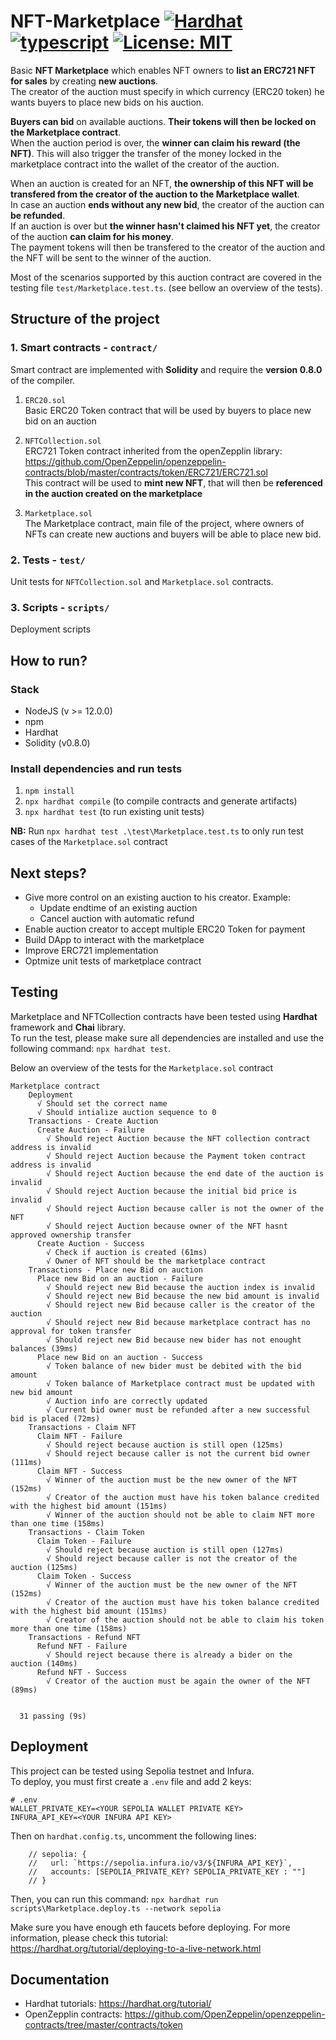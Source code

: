 # NFT-Marketplace [![Hardhat][hardhat-badge]][hardhat] [![typescript][typescript-badge]][typescript]  [![License: MIT][license-badge]][license]

[hardhat]: https://hardhat.org/
[hardhat-badge]: https://img.shields.io/badge/Built%20with-Hardhat-FFDB1C.svg
[license]: https://opensource.org/licenses/MIT
[license-badge]: https://img.shields.io/badge/License-MIT-blue.svg
[typescript]: https://www.typescriptlang.org/
[typescript-badge]: https://badgen.net/badge/icon/typescript?icon=typescript&label

Basic **NFT Marketplace** which enables NFT owners to **list an ERC721 NFT for sales** by creating **new auctions**.   
The creator of the auction must specify in which currency (ERC20 token) he wants buyers to place new bids on his auction.

**Buyers can bid** on available auctions. **Their tokens will then be locked on the Marketplace contract**.   
When the auction period is over, the **winner can claim his reward (the NFT)**. This  will also trigger the transfer of the money locked in the marketplace contract into the wallet of the creator of the auction.  

When an auction is created for an NFT, **the ownership of this NFT will be transfered from the creator of the auction to the Marketplace wallet**.   
In case an auction **ends without any new bid**, the creator of the auction can **be refunded**.     
If an auction is over but **the winner hasn't claimed his NFT yet**, the creator of the auction **can claim for his money**.  
The payment tokens will then be transfered to the creator of the auction and the NFT will be sent to the winner of the auction.  
 
Most of the scenarios supported by this auction contract are covered in the testing file `test/Marketplace.test.ts`. (see bellow an overview of the tests). 

## Structure of the project
### 1. Smart contracts - `contract/` 
Smart contract are implemented with **Solidity** and require the **version 0.8.0** of the compiler. 
1. `ERC20.sol`   
Basic ERC20 Token contract that will be used by buyers to place new bid on an auction

2. `NFTCollection.sol`  
ERC721 Token contract inherited from the openZepplin library: https://github.com/OpenZeppelin/openzeppelin-contracts/blob/master/contracts/token/ERC721/ERC721.sol  
This contract will be used to **mint new NFT**, that will then be **referenced in the auction created on the marketplace**

3. `Marketplace.sol`  
The Marketplace contract, main file of the project, where owners of NFTs can create new auctions and buyers will be able to place new bid.

### 2. Tests - `test/`
Unit tests for `NFTCollection.sol` and `Marketplace.sol` contracts. 

### 3. Scripts - `scripts/`
Deployment scripts

## How to run?
### Stack
* NodeJS (v >= 12.0.0)
* npm 
* Hardhat 
* Solidity (v0.8.0)

### Install dependencies and run tests
1. `npm install`
2. `npx hardhat compile` (to compile contracts and generate artifacts)
3. `npx hardhat test` (to run existing unit tests)  

**NB:** Run  `npx hardhat test .\test\Marketplace.test.ts` to only run test cases of the `Marketplace.sol` contract   

## Next steps?
* Give more control on an existing auction to his creator. Example:
    * Update endtime of an existing auction 
    * Cancel auction with automatic refund
* Enable auction creator to accept multiple ERC20 Token for payment
* Build DApp to interact with the marketplace 
* Improve ERC721 implementation
* Optmize unit tests of marketplace contract

## Testing

Marketplace and NFTCollection contracts have been tested using **Hardhat** framework and **Chai** library.   
To run the test, please make sure all dependencies are installed and use the following command: `npx hardhat test`.

Below an overview of the tests for the `Marketplace.sol` contract

```
Marketplace contract
    Deployment
      √ Should set the correct name
      √ Should intialize auction sequence to 0
    Transactions - Create Auction
      Create Auction - Failure
        √ Should reject Auction because the NFT collection contract address is invalid
        √ Should reject Auction because the Payment token contract address is invalid
        √ Should reject Auction because the end date of the auction is invalid
        √ Should reject Auction because the initial bid price is invalid
        √ Should reject Auction because caller is not the owner of the NFT
        √ Should reject Auction because owner of the NFT hasnt approved ownership transfer
      Create Auction - Success
        √ Check if auction is created (61ms)
        √ Owner of NFT should be the marketplace contract 
    Transactions - Place new Bid on auction
      Place new Bid on an auction - Failure
        √ Should reject new Bid because the auction index is invalid
        √ Should reject new Bid because the new bid amount is invalid
        √ Should reject new Bid because caller is the creator of the auction
        √ Should reject new Bid because marketplace contract has no approval for token transfer
        √ Should reject new Bid because new bider has not enought balances (39ms)
      Place new Bid on an auction - Success
        √ Token balance of new bider must be debited with the bid amount
        √ Token balance of Marketplace contract must be updated with new bid amount
        √ Auction info are correctly updated
        √ Current bid owner must be refunded after a new successful bid is placed (72ms)
    Transactions - Claim NFT
      Claim NFT - Failure
        √ Should reject because auction is still open (125ms)
        √ Should reject because caller is not the current bid owner (111ms)
      Claim NFT - Success
        √ Winner of the auction must be the new owner of the NFT (152ms)
        √ Creator of the auction must have his token balance credited with the highest bid amount (151ms)
        √ Winner of the auction should not be able to claim NFT more than one time (158ms)
    Transactions - Claim Token
      Claim Token - Failure
        √ Should reject because auction is still open (127ms)
        √ Should reject because caller is not the creator of the auction (125ms)
      Claim Token - Success
        √ Winner of the auction must be the new owner of the NFT (152ms)
        √ Creator of the auction must have his token balance credited with the highest bid amount (151ms)
        √ Creator of the auction should not be able to claim his token more than one time (158ms)
    Transactions - Refund NFT
      Refund NFT - Failure
        √ Should reject because there is already a bider on the auction (140ms)
      Refund NFT - Success
        √ Creator of the auction must be again the owner of the NFT (89ms)


  31 passing (9s)
```

## Deployment

This project can be tested using Sepolia testnet and Infura.   
To deploy, you must first create a `.env` file and add 2 keys:
```
# .env 
WALLET_PRIVATE_KEY=<YOUR SEPOLIA WALLET PRIVATE KEY>
INFURA_API_KEY=<YOUR INFURA API KEY>
```

Then on `hardhat.config.ts`, uncomment the following lines:
```
    // sepolia: {
    //   url: `https://sepolia.infura.io/v3/${INFURA_API_KEY}`, 
    //   accounts: [SEPOLIA_PRIVATE_KEY? SEPOLIA_PRIVATE_KEY : ""]
    // }
```

Then, you can run this command: `npx hardhat run scripts\Marketplace.deploy.ts --network sepolia`  

Make sure you have enough eth faucets before deploying. 
For more information, please check this tutorial: https://hardhat.org/tutorial/deploying-to-a-live-network.html


## Documentation
* Hardhat tutorials: https://hardhat.org/tutorial/
* OpenZepplin contracts: https://github.com/OpenZeppelin/openzeppelin-contracts/tree/master/contracts/token
